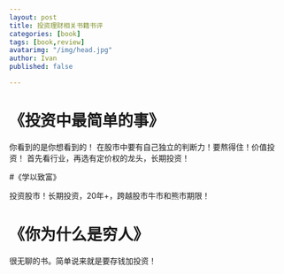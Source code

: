 ```yaml
---
layout: post
title: 投资理财相关书籍书评
categories: [book]
tags: [book,review]
avatarimg: "/img/head.jpg"
author: Ivan
published: false

---
```


# 《投资中最简单的事》

你看到的是你想看到的！
在股市中要有自己独立的判断力！要熬得住！价值投资！
首先看行业，再选有定价权的龙头，长期投资！

#《学以致富》 

投资股市！长期投资，20年+，跨越股市牛市和熊市期限！

# 《你为什么是穷人》

很无聊的书。简单说来就是要存钱加投资！